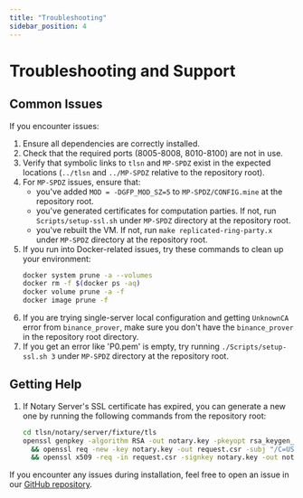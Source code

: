```yaml
---
title: "Troubleshooting"
sidebar_position: 4
---
```


# Troubleshooting and Support

## Common Issues
If you encounter issues:

1. Ensure all dependencies are correctly installed.
1. Check that the required ports (8005-8008, 8010-8100) are not in use.
1. Verify that symbolic links to `tlsn` and `MP-SPDZ` exist in the expected locations (`../tlsn` and `../MP-SPDZ` relative to the repository root).
4. For `MP-SPDZ` issues, ensure that:
   - you've added `MOD = -DGFP_MOD_SZ=5` to `MP-SPDZ/CONFIG.mine` at the repository root.
   - you've generated certificates for computation parties. If not, run `Scripts/setup-ssl.sh` under `MP-SPDZ` directory at the repository root.
   - you've rebuilt the VM. If not, run `make replicated-ring-party.x` under `MP-SPDZ` directory at the repository root.
1. If you run into Docker-related issues, try these commands to clean up your environment:
   ```bash
   docker system prune -a --volumes
   docker rm -f $(docker ps -aq)
   docker volume prune -a -f
   docker image prune -f
   ```
1. If you are trying single-server local configuration and getting `UnknownCA` error from `binance_prover`, make sure you don't have the `binance_prover` in the repository root directory.
1. If you get an error like 'P0.pem' is empty, try running `./Scripts/setup-ssl.sh 3` under `MP-SPDZ` directory at the repository root.
## Getting Help
1. If Notary Server's SSL certificate has expired, you can generate a new one by running the following commands from the repository root:
   ```bash
   cd tlsn/notary/server/fixture/tls 
   openssl genpkey -algorithm RSA -out notary.key -pkeyopt rsa_keygen_bits:2048 \
     && openssl req -new -key notary.key -out request.csr -subj "/C=US/ST=State/L=City/O=Organization/OU=Department/CN=127.0.0.1" \
     && openssl x509 -req -in request.csr -signkey notary.key -out notary.crt -days 365 -extfile openssl.cnf -extensions v3_req
   ```

If you encounter any issues during installation, feel free to open an issue in our [GitHub repository](https://github.com/ZKStats/mpc-demo-infra).


